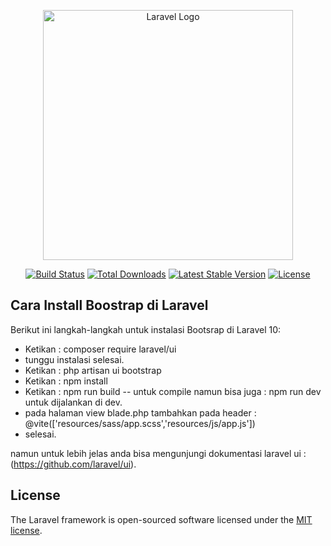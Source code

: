 <p align="center"><a href="https://laravel.com" target="_blank"><img src="https://raw.githubusercontent.com/laravel/art/master/logo-lockup/5%20SVG/2%20CMYK/1%20Full%20Color/laravel-logolockup-cmyk-red.svg" width="400" alt="Laravel Logo"></a></p>

<p align="center">
<a href="https://github.com/laravel/framework/actions"><img src="https://github.com/laravel/framework/workflows/tests/badge.svg" alt="Build Status"></a>
<a href="https://packagist.org/packages/laravel/framework"><img src="https://img.shields.io/packagist/dt/laravel/framework" alt="Total Downloads"></a>
<a href="https://packagist.org/packages/laravel/framework"><img src="https://img.shields.io/packagist/v/laravel/framework" alt="Latest Stable Version"></a>
<a href="https://packagist.org/packages/laravel/framework"><img src="https://img.shields.io/packagist/l/laravel/framework" alt="License"></a>
</p>

## Cara Install Boostrap di Laravel

Berikut ini langkah-langkah untuk instalasi Bootsrap di Laravel 10:

- Ketikan : composer require laravel/ui
- tunggu instalasi selesai.
- Ketikan : php artisan ui bootstrap
- Ketikan : npm install
- Ketikan : npm run build -- untuk compile namun bisa juga : npm run dev untuk dijalankan di dev.
- pada halaman view blade.php tambahkan pada header : @vite(['resources/sass/app.scss','resources/js/app.js']) 
- selesai.



namun untuk lebih jelas anda bisa mengunjungi dokumentasi laravel ui : (https://github.com/laravel/ui).

## License

The Laravel framework is open-sourced software licensed under the [MIT license](https://opensource.org/licenses/MIT).
